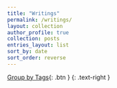 ```yaml
---
title: "Writings"
permalink: /writings/
layout: collection
author_profile: true
collection: posts
entries_layout: list
sort_by: date
sort_order: reverse
---
```


[Group by Tags](/tags/){: .btn }
{: .text-right }

